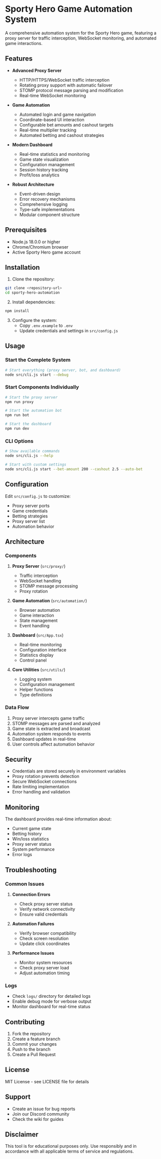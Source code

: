 # Sporty Hero Game Automation System

A comprehensive automation system for the Sporty Hero game, featuring a proxy server for traffic interception, WebSocket monitoring, and automated game interactions.

## Features

- **Advanced Proxy Server**
  - HTTP/HTTPS/WebSocket traffic interception
  - Rotating proxy support with automatic failover
  - STOMP protocol message parsing and modification
  - Real-time WebSocket monitoring

- **Game Automation**
  - Automated login and game navigation
  - Coordinate-based UI interaction
  - Configurable bet amounts and cashout targets
  - Real-time multiplier tracking
  - Automated betting and cashout strategies

- **Modern Dashboard**
  - Real-time statistics and monitoring
  - Game state visualization
  - Configuration management
  - Session history tracking
  - Profit/loss analytics

- **Robust Architecture**
  - Event-driven design
  - Error recovery mechanisms
  - Comprehensive logging
  - Type-safe implementations
  - Modular component structure

## Prerequisites

- Node.js 18.0.0 or higher
- Chrome/Chromium browser
- Active Sporty Hero game account

## Installation

1. Clone the repository:
```bash
git clone <repository-url>
cd sporty-hero-automation
```

2. Install dependencies:
```bash
npm install
```

3. Configure the system:
   - Copy `.env.example` to `.env`
   - Update credentials and settings in `src/config.js`

## Usage

### Start the Complete System

```bash
# Start everything (proxy server, bot, and dashboard)
node src/cli.js start --debug
```

### Start Components Individually

```bash
# Start the proxy server
npm run proxy

# Start the automation bot
npm run bot

# Start the dashboard
npm run dev
```

### CLI Options

```bash
# Show available commands
node src/cli.js --help

# Start with custom settings
node src/cli.js start --bet-amount 200 --cashout 2.5 --auto-bet
```

## Configuration

Edit `src/config.js` to customize:

- Proxy server ports
- Game credentials
- Betting strategies
- Proxy server list
- Automation behavior

## Architecture

### Components

1. **Proxy Server** (`src/proxy/`)
   - Traffic interception
   - WebSocket handling
   - STOMP message processing
   - Proxy rotation

2. **Game Automation** (`src/automation/`)
   - Browser automation
   - Game interaction
   - State management
   - Event handling

3. **Dashboard** (`src/App.tsx`)
   - Real-time monitoring
   - Configuration interface
   - Statistics display
   - Control panel

4. **Core Utilities** (`src/utils/`)
   - Logging system
   - Configuration management
   - Helper functions
   - Type definitions

### Data Flow

1. Proxy server intercepts game traffic
2. STOMP messages are parsed and analyzed
3. Game state is extracted and broadcast
4. Automation system responds to events
5. Dashboard updates in real-time
6. User controls affect automation behavior

## Security

- Credentials are stored securely in environment variables
- Proxy rotation prevents detection
- Secure WebSocket connections
- Rate limiting implementation
- Error handling and validation

## Monitoring

The dashboard provides real-time information about:

- Current game state
- Betting history
- Win/loss statistics
- Proxy server status
- System performance
- Error logs

## Troubleshooting

### Common Issues

1. **Connection Errors**
   - Check proxy server status
   - Verify network connectivity
   - Ensure valid credentials

2. **Automation Failures**
   - Verify browser compatibility
   - Check screen resolution
   - Update click coordinates

3. **Performance Issues**
   - Monitor system resources
   - Check proxy server load
   - Adjust automation timing

### Logs

- Check `logs/` directory for detailed logs
- Enable debug mode for verbose output
- Monitor dashboard for real-time status

## Contributing

1. Fork the repository
2. Create a feature branch
3. Commit your changes
4. Push to the branch
5. Create a Pull Request

## License

MIT License - see LICENSE file for details

## Support

- Create an issue for bug reports
- Join our Discord community
- Check the wiki for guides

## Disclaimer

This tool is for educational purposes only. Use responsibly and in accordance with all applicable terms of service and regulations.